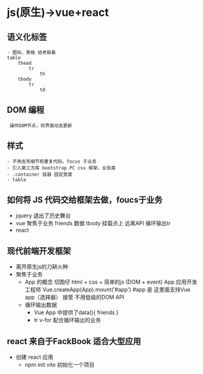 # js(原生)->vue+react

## 语义化标签
    - 图标，表格 给老板看
    table
        thead
            tr
                th
        tbody
            tr
                td

## DOM 编程
     操作DOM节点，将界面动态更新

## 样式
    - 不用去写细节和重复代码，focus 于业务 
    - 引入第三方库 bootstrap PC css 框架，业务类
    - .container 容器 固定宽度
    - table

## 如何将 JS 代码交给框架去做，foucs于**业务**
- jquery 退出了历史舞台
- vue 
    聚焦于业务
    friends 数据
    tbody 挂载点上
    远离API  循环输出tr
- react

## 现代前端开发框架
- 离开原生js的刀耕火种
- 聚焦于业务
   - App 的概念
   切图仔 html + css + 简单的js (DOM + event)
   App 应用开发工程师
   Vue.createApp(App).mount('#app')
   #app 是 这里面支持Vue app（选择器）  接管
   不用低级的DOM API
   - 循环输出数据
       - Vue App 中提供了data(){
           friends
       }
       - tr v-for 配合循环输出的业务

## react 来自于FackBook  适合大型应用
- 创建 react 应用
    - npm init vite 初始化一个项目
